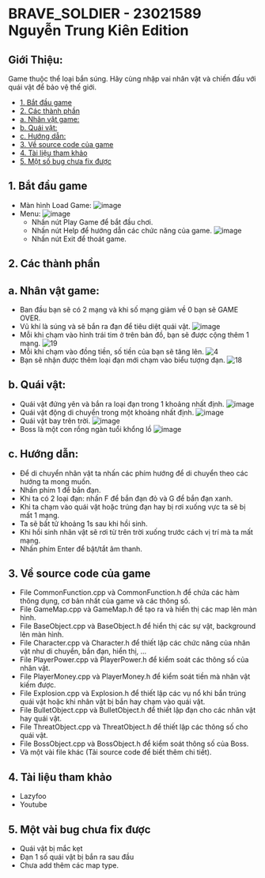 # BRAVE_SOLDIER - 23021589 Nguyễn Trung Kiên Edition
## Giới Thiệu:
 Game thuộc thể loại bắn súng. Hãy cùng nhập vai nhân vật và chiến đấu với quái vật để bảo vệ thế giới.
 - [1. Bắt đầu game](#1-bắt-đầu-game)
 - [2. Các thành phần](#2-các-thành-phần)
 - [a. Nhân vật game:](#a-nhân-vật-game)
 - [b. Quái vật:](#b-quái-vật)
 - [c. Hướng dẫn:](#c-hướng-dẫn)
 - [3. Về source code của game](#3-về-source-code-của-game)
 - [4. Tài liệu tham khảo](#4-tài-liệu-tham-khảo)
 - [5. Một số bug chưa fix được](#5-một-số-bug-chưa-fix-được)
## 1. Bắt đầu game
 - Màn hình Load Game:
   ![image](https://github.com/trungkiena3k24thptcvp/Bai-Tap-Lon-LTNC/assets/162546220/ce82dbd5-a5cc-44b1-b68e-ce0bd3746e03)
 - Menu:
   ![image](https://github.com/trungkiena3k24thptcvp/Bai-Tap-Lon-LTNC/assets/162546220/2efd4057-0120-48eb-abf9-2090cda1fc2c)
   + Nhấn nút Play Game để bắt đầu chơi.
   + Nhấn nút Help để hướng dẫn các chức năng của game.
    ![image](https://github.com/trungkiena3k24thptcvp/Bai-Tap-Lon-LTNC/assets/162546220/43b1068b-0681-4399-be72-90f92e370e97)
   + Nhấn nút Exit để thoát game.
## 2. Các thành phần
## a. Nhân vật game:
 - Ban đầu bạn sẽ có 2 mạng và khi số mạng giảm về 0 bạn sẽ GAME OVER.
 - Vũ khí là súng và sẽ bắn ra đạn để tiêu diệt quái vật.
   ![image](https://github.com/trungkiena3k24thptcvp/Bai-Tap-Lon-LTNC/assets/162546220/3f980a60-a02f-4373-856e-fd33bc912a33)
 - Mỗi khi chạm vào hình trái tim ở trên bản đồ, bạn sẽ được cộng thêm 1 mạng.
   ![19](https://github.com/trungkiena3k24thptcvp/Bai-Tap-Lon-LTNC/assets/162546220/4f4fe8ce-5eb6-46df-917b-96360a4c5144)
 - Mỗi khi chạm vào đồng tiền, số tiền của bạn sẽ tăng lên.
   ![4](https://github.com/trungkiena3k24thptcvp/Bai-Tap-Lon-LTNC/assets/162546220/a2467616-28ce-4f5e-ac00-33577af2ad77)
 - Bạn sẽ nhận được thêm loại đạn mới chạm vào biểu tượng đạn.
   ![18](https://github.com/trungkiena3k24thptcvp/Bai-Tap-Lon-LTNC/assets/162546220/0ed628b0-fd08-4000-96a7-0d7f24bd9aef)
## b. Quái vật:
 - Quái vật đứng yên và bắn ra loại đạn trong 1 khoảng nhất định.
 ![image](https://github.com/trungkiena3k24thptcvp/Bai-Tap-Lon-LTNC/assets/162546220/d91a1f91-ebfd-494d-a0e7-f468d154432a)
 - Quái vật động di chuyển trong một khoảng nhất định.
![image](https://github.com/trungkiena3k24thptcvp/Bai-Tap-Lon-LTNC/assets/162546220/4fcd265e-f501-4295-9208-f6577c0c6836)
 - Quái vật bay trên trời.
![image](https://github.com/trungkiena3k24thptcvp/Bai-Tap-Lon-LTNC/assets/162546220/db22131a-dd8d-444f-97c5-f90b23f80a7e)
 - Boss là một con rồng ngàn tuổi khổng lồ
![image](https://github.com/trungkiena3k24thptcvp/Bai-Tap-Lon-LTNC/assets/162546220/4c4eb677-c654-4836-8b3b-b44eaef4bbde)
## c. Hướng dẫn:
 - Để di chuyển nhân vật ta nhấn các phím hướng để di chuyển theo các hướng ta mong muốn.
 - Nhấn phím 1 để bắn đạn.
 - Khi ta có 2 loại đạn: nhấn F để bắn đạn đỏ và G để bắn đạn xanh.
 - Khi ta chạm vào quái vật hoặc trúng đạn hay bị rơi xuống vực ta sẽ bị mất 1 mạng.
 - Ta sẽ bất tử khoảng 1s sau khi hồi sinh.
 - Khi hồi sinh nhân vật sẽ rơi từ trên trời xuống trước cách vị trí mà ta mất mạng.
 - Nhấn phím Enter để bật/tắt âm thanh.
## 3. Về source code của game
 - File CommonFunction.cpp và CommonFunction.h để chứa các hàm thông dụng, cơ bản nhất của game và các thông số.
 - File GameMap.cpp và GameMap.h để tạo ra và hiển thị các map lên màn hình.
 - File BaseObject.cpp và BaseObject.h để hiển thị các sự vật, background lên màn hình.
 - File Character.cpp và Character.h để thiết lập các chức năng của nhân vật như di chuyển, bắn đạn, hiển thị, ...
 - File PlayerPower.cpp và PlayerPower.h để kiểm soát các thông số của nhân vật.
 - File PlayerMoney.cpp và PlayerMoney.h để kiểm soát tiền mà nhân vật kiếm được.
 - File Explosion.cpp và Explosion.h để thiết lập các vụ nổ khi bắn trúng quái vật hoặc khi nhân vật bị bắn hay chạm vào quái vật.
 - File BulletObject.cpp và BulletObject.h để thiết lập đạn cho các nhân vật hay quái vật.
 - File ThreatObject.cpp và ThreatObject.h để thiết lập các thông số cho quái vật.
 - File BossObject.cpp và BossObject.h để kiểm soát thông số của Boss.
 - Và một vài file khác (Tải source code để biết thêm chi tiết).
## 4. Tài liệu tham khảo 
 - Lazyfoo
 - Youtube
## 5. Một vài bug chưa fix được
 - Quái vật bị mắc kẹt
 - Đạn 1 số quái vật bị bắn ra sau đầu
 - Chưa add thêm các map type.








   
